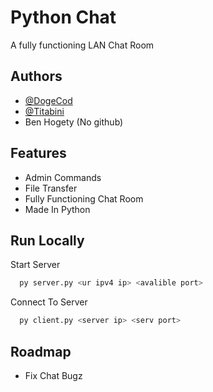 
# Python Chat

A fully functioning LAN Chat Room


## Authors

- [@DogeCod](https://github.com/dogecod)
- [@Titabini](https://github.com/Titabini)
- Ben Hogety (No github)




## Features

- Admin Commands
- File Transfer
- Fully Functioning Chat Room
- Made In Python



## Run Locally 

Start Server

```bash
  py server.py <ur ipv4 ip> <avalible port>
```

Connect To Server

```bash
  py client.py <server ip> <serv port>
```




## Roadmap



- Fix Chat Bugz

